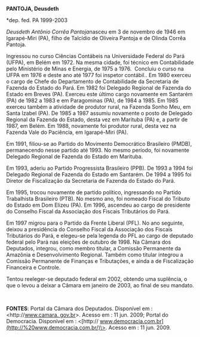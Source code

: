 **PANTOJA, Deusdeth**

\*dep. fed. PA 1999-2003

*Deusdeth Antônio Corrêa Pantoja*nasceu em 3 de novembro de 1946 em
Igarapé-Miri (PA), filho de Talcídio de Oliveira Pantoja e de Olinda
Corrêa Pantoja.

Ingressou no curso Ciências Contábeis na Universidade Federal do Pará
(UFPA), em Belém em 1972. Na mesma cidade, foi técnico em Contabilidade
pelo Ministério de Minas e Energia, de 1975 a 1976.  Concluiu o curso na
UFPA em 1976 e deste ano até 1977 foi inspetor contábil.. Em 1980
exerceu o cargo de Chefe do Departamento de Contabilidade da Secretaria
de Fazenda do Estado do Pará. Em 1982 foi Delegado Regional de Fazenda
do Estado em Breves (PA). Exerceu este último cargo novamente em
Santarém (PA) de 1982 a 1983 e em Paragominas (PA), de 1984 a 1985. Em
1985 exerceu também a atividade de produtor rural, na Fazenda Sonho Meu,
em Santa Izabel (PA). De 1985 a 1987 assumiu novamente o posto de
Delegado Regional da Fazenda do Estado, desta vez em Marituba (PA) e, a
partir de 1987, em Belém. Em 1988, novamente foi produtor rural, desta
vez na Fazenda Vale do Paciência, em Igarapé-Miri (PA).

Em 1991, filiou-se ao Partido do Movimento Democrático Brasileiro
(PMDB), permanecendo nesse partido até 1993. No mesmo período, foi
novamente Delegado Regional de Fazenda do Estado em Marituba.

Em 1993, aderiu ao Partido Progressista Brasileiro (PPB). De 1993 a 1994
foi Delegado Regional de Fazenda do Estado em Santarém. De 1994 a 1995
foi Diretor de Fiscalização da Secretaria de Fazenda do Estado do Pará.

Em 1995, trocou novamente de partido político, ingressando no Partido
Trabalhista Brasileiro (PTB). No mesmo ano, foi nomeado Fiscal do
Tributo do Estado em Dom Elizeu (PA). Em 1996, ascendeu ao cargo de
presidente do Conselho Fiscal da Associação dos Fiscais Tributários do
Pará.

Em 1997 migrou para o Partido da Frente Liberal (PFL). No ano seguinte,
deixou a presidência do Conselho Fiscal da Associação dos Fiscais
Tributários do Pará, e elegeu-se pela legenda do PFL ao cargo de
deputado federal pelo Pará nas eleições de outubro de 1998. Na Câmara
dos Deputados, integrou, como membro titular, a Comissão Permanente da
Amazônia e Desenvolvimento Regional. Também como titular integrou a
Comissão Permanente de Finanças e Tributações, e ainda a de Fiscalização
Financeira e Controle.

Tentou reeleger-se deputado federal em 2002, obtendo uma suplência, o
que o levou a deixar a Câmara em janeiro de 2003, ao final de seu
mandato.

 

**FONTES**: Portal da Câmara dos Deputados. Disponível em :
\<http://[www.camara. gov.br](http://www.camara.%20gov.br/)\>. Acesso em
: 11 jun. 2009; Portal do Democracia. Disponível em : \<[http://
www.democracia.com.br](http://%20www.democracia.com.br/)\>. Acesso em :
11 jun. 2009.

 

 
